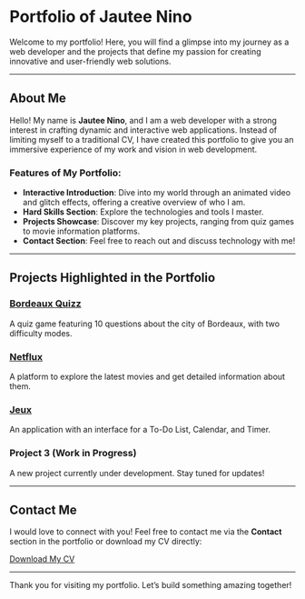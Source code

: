 # Portfolio of Jautee Nino

Welcome to my portfolio! Here, you will find a glimpse into my journey as a web developer and the projects that define my passion for creating innovative and user-friendly web solutions.

---

## About Me

Hello! My name is **Jautee Nino**, and I am a web developer with a strong interest in crafting dynamic and interactive web applications. Instead of limiting myself to a traditional CV, I have created this portfolio to give you an immersive experience of my work and vision in web development.

### Features of My Portfolio:
- **Interactive Introduction**: Dive into my world through an animated video and glitch effects, offering a creative overview of who I am.
- **Hard Skills Section**: Explore the technologies and tools I master.
- **Projects Showcase**: Discover my key projects, ranging from quiz games to movie information platforms.
- **Contact Section**: Feel free to reach out and discuss technology with me!

---

## Projects Highlighted in the Portfolio

### [Bordeaux Quizz](https://github.com/jautee/bordeauxquizz)
A quiz game featuring 10 questions about the city of Bordeaux, with two difficulty modes.

### [Netflux](https://github.com/jautee/netflux)
A platform to explore the latest movies and get detailed information about them.

### [Jeux](https://github.com/jautee/jeux)
An application with an interface for a To-Do List, Calendar, and Timer.

### **Project 3** (Work in Progress)
A new project currently under development. Stay tuned for updates!

---


## Contact Me

I would love to connect with you! Feel free to contact me via the **Contact** section in the portfolio or download my CV directly:

[Download My CV](src/assets/images/CV%20Jautee%20Nino%20FR.pdf)

---

Thank you for visiting my portfolio. Let’s build something amazing together!


